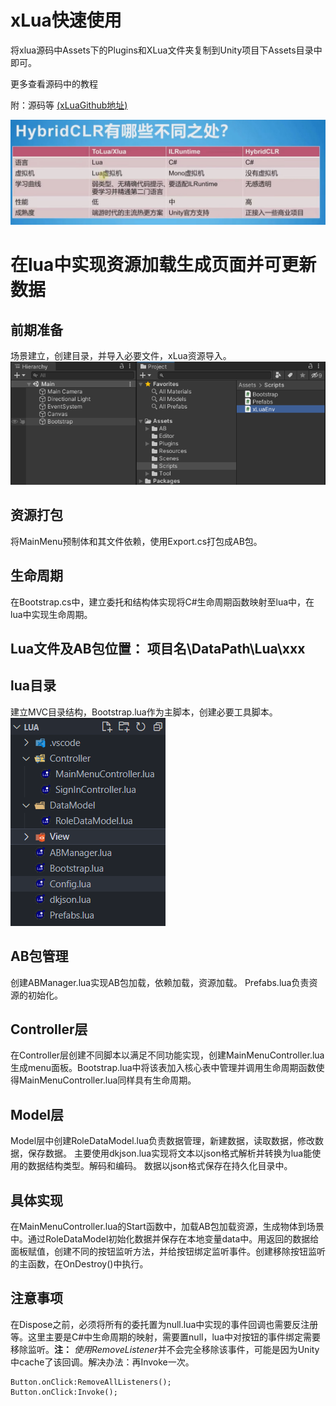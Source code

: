 # xLua快速使用

将xlua源码中Assets下的Plugins和XLua文件夹复制到Unity项目下Assets目录中即可。

更多查看源码中的教程

附：源码等
[(xLuaGithub地址)](https://github.com/Tencent/xLua)

![](Image/区别.jpg)

# 在lua中实现资源加载生成页面并可更新数据

## 前期准备
场景建立，创建目录，并导入必要文件，xLua资源导入。
![](Image/Snipaste_2023-09-19_07-35-36.png)

## 资源打包
将MainMenu预制体和其文件依赖，使用Export.cs打包成AB包。

## 生命周期
在Bootstrap.cs中，建立委托和结构体实现将C#生命周期函数映射至lua中，在lua中实现生命周期。

## Lua文件及AB包位置： 项目名\DataPath\Lua\xxx
## lua目录
建立MVC目录结构，Bootstrap.lua作为主脚本，创建必要工具脚本。
![](Image/Snipaste_2023-09-19_07-50-18.png)

## AB包管理
创建ABManager.lua实现AB包加载，依赖加载，资源加载。
Prefabs.lua负责资源的初始化。

## Controller层
在Controller层创建不同脚本以满足不同功能实现，创建MainMenuController.lua生成menu面板。Bootstrap.lua中将该表加入核心表中管理并调用生命周期函数使得MainMenuController.lua同样具有生命周期。

## Model层
Model层中创建RoleDataModel.lua负责数据管理，新建数据，读取数据，修改数据，保存数据。
主要使用dkjson.lua实现将文本以json格式解析并转换为lua能使用的数据结构类型。解码和编码。
数据以json格式保存在持久化目录中。

## 具体实现
在MainMenuController.lua的Start函数中，加载AB包加载资源，生成物体到场景中。通过RoleDataModel初始化数据并保存在本地变量data中。用返回的数据给面板赋值，创建不同的按钮监听方法，并给按钮绑定监听事件。创建移除按钮监听的主函数，在OnDestroy()中执行。

## 注意事项
在Dispose之前，必须将所有的委托置为null.lua中实现的事件回调也需要反注册等。这里主要是C#中生命周期的映射，需要置null，lua中对按钮的事件绑定需要移除监听。**注：**  *使用RemoveListener*并不会完全移除该事件，可能是因为Unity中cache了该回调。解决办法：再Invoke一次。
```CSharp
Button.onClick:RemoveAllListeners();
Button.onClick:Invoke();
```
